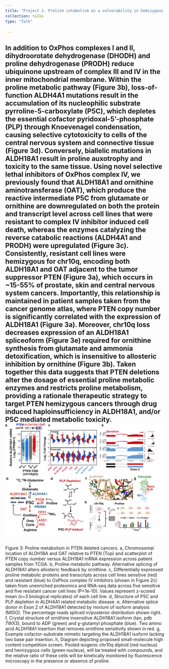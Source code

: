 ```yaml
---
title: "Project 2. Proline catabolism as a vulnerability in hemizygous PTEN deleted cancers."
collection: talks
type: "Talk"

---
```

In addition to OxPhos complexes I and II, dihydroorotate dehydrogenase (DHODH) and proline dehydrogenase (PRODH) reduce ubiquinone upstream of complex III and IV in the inner mitochondrial membrane. Within the proline metabolic pathway (Figure 3b), loss-of-function ALDH4A1 mutations result in the accumulation of its nucleophilic substrate pyrroline-5-carboxylate (P5C), which depletes the essential cofactor pyridoxal-5’-phosphate (PLP) through Knoevenagel condensation, causing selective cytotoxicity to cells of the central nervous system and connective tissue (Figure 3d). Conversely, biallelic mutations in ALDH18A1 result in proline auxotrophy and toxicity to the same tissue. Using novel selective lethal inhibitors of OxPhos complex IV, we previously found that ALDH18A1 and ornithine aminotransferase (OAT), which produce the reactive intermediate P5C from glutamate or ornithine are downregulated on both the protein and transcript level across cell lines that were resistant to complex IV inhibitor induced cell death, whereas the enzymes catalyzing the reverse catabolic reactions (ALDH4A1 and PRODH) were upregulated (Figure 3c). Consistently, resistant cell lines were hemizygous for chr10q, encoding both ALDH18A1 and OAT adjacent to the tumor suppressor PTEN (Figure 3a), which occurs in ~15-55% of prostate, skin and central nervous system cancers. Importantly, this relationship is maintained in patient samples taken from the cancer genome atlas, where PTEN copy number is significantly correlated with the expression of ALDH18A1 (Figure 3a). Moreover, chr10q loss decreases expression of an ALDH18A1 spliceoform (Figure 3e) required for ornithine synthesis from glutamate and ammonia detoxification, which is insensitive to allosteric inhibition by ornithine (Figure 3b). Taken together this data suggests that PTEN deletions alter the dosage of essential proline metabolic enzymes and restricts proline metabolism, providing a rationale therapeutic strategy to target PTEN hemizygous cancers through drug induced haploinsufficiency in ALDH18A1, and/or P5C mediated metabolic toxicity. 
![Alt text](/images/Figure_3_h.png)
------
Figure 3: Proline metabolism in PTEN deleted cancers. a, Chromosomal location of ALDH18A and OAT relative to PTEN (Top) and scatterplot of PTEN copy number versus ALDH18A1 mRNA expression across patient samples from TCGA. b, Proline metabolic pathway. Alternative splicing of ALDH18A1 alters allosteric feedback by ornithine. c, Differentially expressed proline metabolic proteins and transcripts across cell lines sensitive (red) and resistant (blue) to OxPhos complex IV inhibitors (shown in Figure 2c) taken from unenriched proteomics and RNA-seq data across five sensitive and five resistant cancer cell lines (P<1e-10). Values represent z-scored mean (n=3 biological replicates) of each cell line. d, Structure of P5C and PLP depletion in ALDH4A1 related metabolic disease. e, Alternative splice donor in Exon 2 of ALDH18A1 detected by mixture of isoform analysis (MISO). The percentage reads spliced in/posterior distribution shown right. f, Crystal structure of ornithine insensitive ALDH18A1 isoform (tan, pdb 7WX3), bound to ADP (green) and ɣ-glutamyl phosphate (blue). Two amino acid ALDH18A1 insertion that removes ornithine sensitivity shown in red. g, Example cofactor-substrate mimetic targeting the ALDH18A1 isoform lacking two base pair insertion. h, Diagram depicting proposed small-molecule high content competition screen. Pooled isogenic chr10q diploid (red nucleus) and hemizygous cells (green nucleus), will be treated with compounds, and the relative ratio of these cells will be kinetically monitored by fluorescence microscopy in the presence or absence of proline
